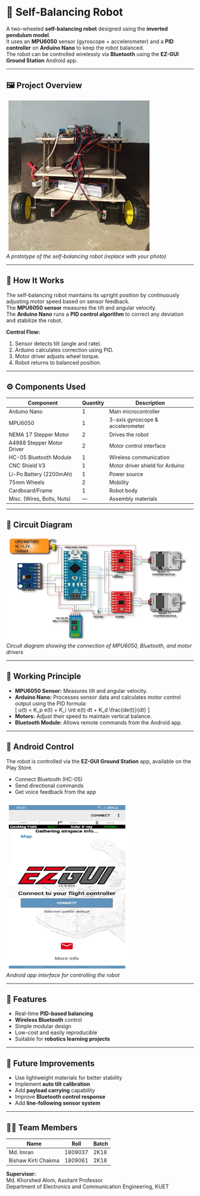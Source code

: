 # 🤖 Self-Balancing Robot

A two-wheeled **self-balancing robot** designed using the **inverted pendulum model**.  
It uses an **MPU6050** sensor (gyroscope + accelerometer) and a **PID controller** on **Arduino Nano** to keep the robot balanced.  
The robot can be controlled wirelessly via **Bluetooth** using the **EZ-GUI Ground Station** Android app.

---

## 🖼️ Project Overview

![Robot Image](bot.png)  
*A prototype of the self-balancing robot (replace with your photo)*

---

## 🧠 How It Works

The self-balancing robot maintains its upright position by continuously adjusting motor speed based on sensor feedback.  
The **MPU6050 sensor** measures the tilt and angular velocity.  
The **Arduino Nano** runs a **PID control algorithm** to correct any deviation and stabilize the robot.

**Control Flow:**
1. Sensor detects tilt (angle and rate).
2. Arduino calculates correction using PID.
3. Motor driver adjusts wheel torque.
4. Robot returns to balanced position.

---

## ⚙️ Components Used

| Component | Quantity | Description |
|------------|-----------|-------------|
| Arduino Nano | 1 | Main microcontroller |
| MPU6050 | 1 | 3-axis gyroscope & accelerometer |
| NEMA 17 Stepper Motor | 2 | Drives the robot |
| A4988 Stepper Motor Driver | 2 | Motor control interface |
| HC-05 Bluetooth Module | 1 | Wireless communication |
| CNC Shield V3 | 1 | Motor driver shield for Arduino |
| Li-Po Battery (2200mAh) | 1 | Power source |
| 75mm Wheels | 2 | Mobility |
| Cardboard/Frame | 1 | Robot body |
| Misc. (Wires, Bolts, Nuts) | — | Assembly materials |

---

## 🔌 Circuit Diagram

![Circuit Diagram](circuit_diagram.png)  
*Circuit diagram showing the connection of MPU6050, Bluetooth, and motor drivers*

---

## 🧩 Working Principle

- **MPU6050 Sensor:** Measures tilt and angular velocity.  
- **Arduino Nano:** Processes sensor data and calculates motor control output using the PID formula:  
  \[
  u(t) = K_p e(t) + K_i \int e(t) dt + K_d \frac{de(t)}{dt}
  \]
- **Motors:** Adjust their speed to maintain vertical balance.
- **Bluetooth Module:** Allows remote commands from the Android app.

---

## 📱 Android Control

The robot is controlled via the **EZ-GUI Ground Station** app, available on the Play Store.

- Connect Bluetooth (HC-05)
- Send directional commands
- Get voice feedback from the app

![EZ-GUI App Screenshot](app.png)  
*Android app interface for controlling the robot*

---

## 🚀 Features

- Real-time **PID-based balancing**
- **Wireless Bluetooth** control
- Simple modular design
- Low-cost and easily reproducible
- Suitable for **robotics learning projects**

---

## 🔧 Future Improvements

- Use lightweight materials for better stability  
- Implement **auto tilt calibration**  
- Add **payload carrying** capability  
- Improve **Bluetooth control response**  
- Add **line-following sensor system**

---

## 👨‍💻 Team Members

| Name | Roll | Batch |
|------|------|-------|
| Md. Imran | 1809037 | 2K18 |
| Bishaw Kirti Chakma | 1809061 | 2K18 |

**Supervisor:**  
Md. Khorshed Alom, Assitant Professor  
Department of Electronics and Communication Engineering, KUET
